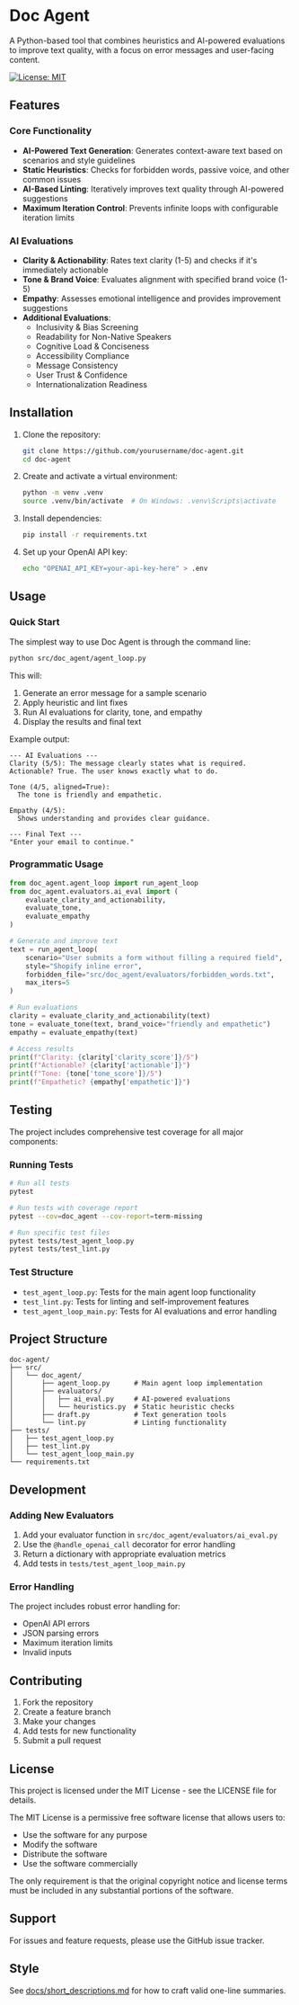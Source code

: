 # Doc Agent

A Python-based tool that combines heuristics and AI-powered evaluations to improve text quality, with a focus on error messages and user-facing content.

[![License: MIT](https://img.shields.io/badge/License-MIT-yellow.svg)](https://opensource.org/licenses/MIT)

## Features

### Core Functionality
- **AI-Powered Text Generation**: Generates context-aware text based on scenarios and style guidelines
- **Static Heuristics**: Checks for forbidden words, passive voice, and other common issues
- **AI-Based Linting**: Iteratively improves text quality through AI-powered suggestions
- **Maximum Iteration Control**: Prevents infinite loops with configurable iteration limits

### AI Evaluations
- **Clarity & Actionability**: Rates text clarity (1-5) and checks if it's immediately actionable
- **Tone & Brand Voice**: Evaluates alignment with specified brand voice (1-5)
- **Empathy**: Assesses emotional intelligence and provides improvement suggestions
- **Additional Evaluations**:
  - Inclusivity & Bias Screening
  - Readability for Non-Native Speakers
  - Cognitive Load & Conciseness
  - Accessibility Compliance
  - Message Consistency
  - User Trust & Confidence
  - Internationalization Readiness

## Installation

1. Clone the repository:
   ```bash
   git clone https://github.com/yourusername/doc-agent.git
   cd doc-agent
   ```

2. Create and activate a virtual environment:
   ```bash
   python -m venv .venv
   source .venv/bin/activate  # On Windows: .venv\Scripts\activate
   ```

3. Install dependencies:
   ```bash
   pip install -r requirements.txt
   ```

4. Set up your OpenAI API key:
   ```bash
   echo "OPENAI_API_KEY=your-api-key-here" > .env
   ```

## Usage

### Quick Start

The simplest way to use Doc Agent is through the command line:

```bash
python src/doc_agent/agent_loop.py
```

This will:
1. Generate an error message for a sample scenario
2. Apply heuristic and lint fixes
3. Run AI evaluations for clarity, tone, and empathy
4. Display the results and final text

Example output:
```
--- AI Evaluations ---
Clarity (5/5): The message clearly states what is required.
Actionable? True. The user knows exactly what to do.

Tone (4/5, aligned=True):
  The tone is friendly and empathetic.

Empathy (4/5):
  Shows understanding and provides clear guidance.

--- Final Text ---
"Enter your email to continue."
```

### Programmatic Usage

```python
from doc_agent.agent_loop import run_agent_loop
from doc_agent.evaluators.ai_eval import (
    evaluate_clarity_and_actionability,
    evaluate_tone,
    evaluate_empathy
)

# Generate and improve text
text = run_agent_loop(
    scenario="User submits a form without filling a required field",
    style="Shopify inline error",
    forbidden_file="src/doc_agent/evaluators/forbidden_words.txt",
    max_iters=5
)

# Run evaluations
clarity = evaluate_clarity_and_actionability(text)
tone = evaluate_tone(text, brand_voice="friendly and empathetic")
empathy = evaluate_empathy(text)

# Access results
print(f"Clarity: {clarity['clarity_score']}/5")
print(f"Actionable? {clarity['actionable']}")
print(f"Tone: {tone['tone_score']}/5")
print(f"Empathetic? {empathy['empathetic']}")
```

## Testing

The project includes comprehensive test coverage for all major components:

### Running Tests

```bash
# Run all tests
pytest

# Run tests with coverage report
pytest --cov=doc_agent --cov-report=term-missing

# Run specific test files
pytest tests/test_agent_loop.py
pytest tests/test_lint.py
```

### Test Structure
- `test_agent_loop.py`: Tests for the main agent loop functionality
- `test_lint.py`: Tests for linting and self-improvement features
- `test_agent_loop_main.py`: Tests for AI evaluations and error handling

## Project Structure

```
doc-agent/
├── src/
│   └── doc_agent/
│       ├── agent_loop.py      # Main agent loop implementation
│       ├── evaluators/
│       │   ├── ai_eval.py     # AI-powered evaluations
│       │   └── heuristics.py  # Static heuristic checks
│       ├── draft.py           # Text generation tools
│       └── lint.py            # Linting functionality
├── tests/
│   ├── test_agent_loop.py
│   ├── test_lint.py
│   └── test_agent_loop_main.py
└── requirements.txt
```

## Development

### Adding New Evaluators

1. Add your evaluator function in `src/doc_agent/evaluators/ai_eval.py`
2. Use the `@handle_openai_call` decorator for error handling
3. Return a dictionary with appropriate evaluation metrics
4. Add tests in `tests/test_agent_loop_main.py`

### Error Handling

The project includes robust error handling for:
- OpenAI API errors
- JSON parsing errors
- Maximum iteration limits
- Invalid inputs

## Contributing

1. Fork the repository
2. Create a feature branch
3. Make your changes
4. Add tests for new functionality
5. Submit a pull request

## License

This project is licensed under the MIT License - see the LICENSE file for details.

The MIT License is a permissive free software license that allows users to:
- Use the software for any purpose
- Modify the software
- Distribute the software
- Use the software commercially

The only requirement is that the original copyright notice and license terms must be included in any substantial portions of the software.

## Support

For issues and feature requests, please use the GitHub issue tracker.

## Style
See [docs/short_descriptions.md](./docs/short_descriptions.md) for how to craft valid one-line summaries.
